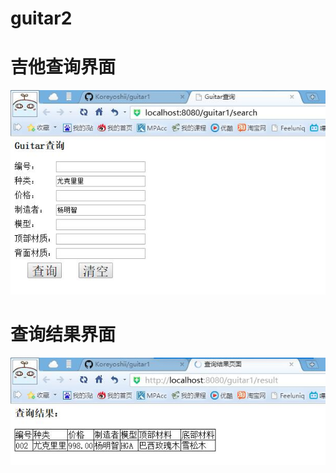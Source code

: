 # guitar2
# 吉他查询界面
![image](https://github.com/Koreyoshii/guitar2/blob/master/吉他查询界面.jpg)
# 查询结果界面
![image](https://github.com/Koreyoshii/guitar2/blob/master/查询结果界面.jpg)
